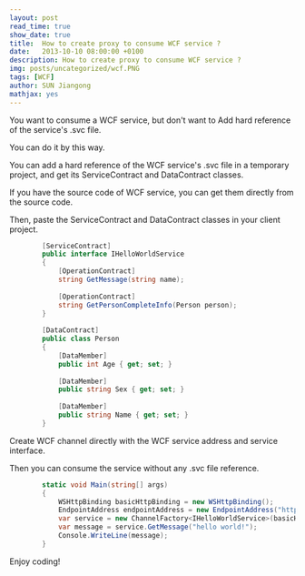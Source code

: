 ```yaml
---
layout: post
read_time: true
show_date: true
title:  How to create proxy to consume WCF service ?
date:   2013-10-10 08:00:00 +0100
description: How to create proxy to consume WCF service ?
img: posts/uncategorized/wcf.PNG
tags: [WCF]
author: SUN Jiangong
mathjax: yes
---
```


You want to consume a WCF service, but don't want to Add hard reference of the service's .svc file.

You can do it by this way.

You can add a hard reference of the WCF service's .svc file in a temporary project, and get its ServiceContract and DataContract classes.

If you have the source code of WCF service, you can get them directly from the source code.

<!--more-->

Then, paste the ServiceContract and DataContract classes in your client project.

```csharp        
        [ServiceContract]
        public interface IHelloWorldService
        {
            [OperationContract]
            string GetMessage(string name);
 
            [OperationContract]
            string GetPersonCompleteInfo(Person person);
        }
 
        [DataContract]
        public class Person
        {
            [DataMember]
            public int Age { get; set; }
 
            [DataMember]
            public string Sex { get; set; }
 
            [DataMember]
            public string Name { get; set; }
        }
```

Create WCF channel directly with the WCF service address and service interface.

Then you can consume the service without any .svc file reference.

```csharp
        static void Main(string[] args)
        {
            WSHttpBinding basicHttpBinding = new WSHttpBinding();
            EndpointAddress endpointAddress = new EndpointAddress("http://localhost:8080/HostDevServer/HelloWorldService.svc");
            var service = new ChannelFactory<IHelloWorldService>(basicHttpBinding, endpointAddress).CreateChannel();
            var message = service.GetMessage("hello world!");
            Console.WriteLine(message);
        }
```


Enjoy coding! 